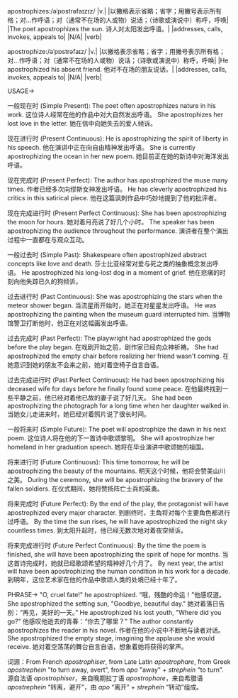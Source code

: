 apostrophizes:/əˈpɒstrəfaɪzɪz/
|v.|
|以撇格表示省略；省字；用撇号表示所有格；对…作呼语；对（通常不在场的人或物）说话；（诗歌或演说中）称呼，呼唤|
|The poet apostrophizes the sun. 诗人对太阳发出呼语。|
|addresses, calls, invokes, appeals to|
|N/A|
|verb|

apostrophize:/əˈpɒstrəfaɪz/
|v.|
|以撇格表示省略；省字；用撇号表示所有格；对…作呼语；对（通常不在场的人或物）说话；（诗歌或演说中）称呼，呼唤|
|He apostrophized his absent friend. 他对不在场的朋友说话。|
|addresses, calls, invokes, appeals to|
|N/A|
|verb|


USAGE->

一般现在时 (Simple Present):
The poet often apostrophizes nature in his work.  这位诗人经常在他的作品中对大自然发出呼语。
She apostrophizes her lost love in the letter.  她在信中向她失去的爱人倾诉。


现在进行时 (Present Continuous):
He is apostrophizing the spirit of liberty in his speech. 他在演讲中正在向自由精神发出呼语。
She is currently apostrophizing the ocean in her new poem. 她目前正在她的新诗中对海洋发出呼语。


现在完成时 (Present Perfect):
The author has apostrophized the muse many times. 作者已经多次向缪斯女神发出呼语。
He has cleverly apostrophized his critics in this satirical piece. 他在这篇讽刺作品中巧妙地提到了他的批评者。


现在完成进行时 (Present Perfect Continuous):
She has been apostrophizing the moon for hours. 她对着月亮说了好几个小时。
The speaker has been apostrophizing the audience throughout the performance. 演讲者在整个演出过程中一直都在与观众互动。


一般过去时 (Simple Past):
Shakespeare often apostrophized abstract concepts like love and death. 莎士比亚经常对爱与死之类的抽象概念发出呼语。
He apostrophized his long-lost dog in a moment of grief. 他在悲痛的时刻向他失踪已久的狗倾诉。


过去进行时 (Past Continuous):
She was apostrophizing the stars when the meteor shower began. 当流星雨开始时，她正在对星星发出呼语。
He was apostrophizing the painting when the museum guard interrupted him. 当博物馆警卫打断他时，他正在对这幅画发出呼语。


过去完成时 (Past Perfect):
The playwright had apostrophized the gods before the play began. 在戏剧开始之前，剧作家已经向众神祈祷。
She had apostrophized the empty chair before realizing her friend wasn't coming.  在她意识到她的朋友不会来之前，她对着空椅子自言自语。


过去完成进行时 (Past Perfect Continuous):
He had been apostrophizing his deceased wife for days before he finally found some peace. 在他最终找到一些平静之前，他已经对着他已故的妻子说了好几天。
She had been apostrophizing the photograph for a long time when her daughter walked in. 当她女儿走进来时，她已经对着照片说了很长时间。


一般将来时 (Simple Future):
The poet will apostrophize the dawn in his next poem.  这位诗人将在他的下一首诗中歌颂黎明。
She will apostrophize her homeland in her graduation speech.  她将在毕业演讲中歌颂她的祖国。


将来进行时 (Future Continuous):
This time tomorrow, he will be apostrophizing the beauty of the mountains. 明天这个时候，他将会赞美山川之美。
During the ceremony, she will be apostrophizing the bravery of the fallen soldiers. 在仪式期间，她将赞扬阵亡士兵的英勇。


将来完成时 (Future Perfect):
By the end of the play, the protagonist will have apostrophized every major character. 到剧终时，主角将对每个主要角色都进行过呼语。
By the time the sun rises, he will have apostrophized the night sky countless times.  到太阳升起时，他已经无数次地对着夜空倾诉。


将来完成进行时 (Future Perfect Continuous):
By the time the poem is finished, she will have been apostrophizing the spirit of hope for months. 当这首诗完成时，她就已经歌颂希望的精神好几个月了。
By next year, the artist will have been apostrophizing the human condition in his work for a decade. 到明年，这位艺术家在他的作品中歌颂人类的处境已经十年了。


PHRASE->
"O, cruel fate!" he apostrophized. “哦，残酷的命运！”他感叹道。
She apostrophized the setting sun, "Goodbye, beautiful day." 她对着落日告别：“再见，美好的一天。”
He apostrophized his lost youth, "Where did you go?" 他感叹他逝去的青春：“你去了哪里？”
The author constantly apostrophizes the reader in his novel. 作者在他的小说中不断地与读者对话。
She apostrophized the empty stage, imagining the applause she would receive. 她对着空荡荡的舞台自言自语，想象着她将获得的掌声。

词源：From French *apostrophiser*, from Late Latin *apostrophare*, from Greek *apostrephein* "to turn away, avert", from *apo* "away" + *strephein* "to turn".  源自法语 *apostrophiser*，来自晚期拉丁语 *apostrophare*，来自希腊语 *apostrephein* “转离，避开”，由 *apo* “离开” + *strephein* “转动”组成。
